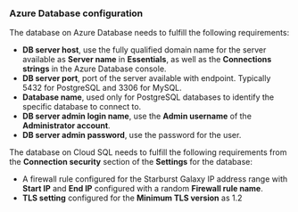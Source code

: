 ### Azure Database configuration

The database on Azure Database needs to fulfill the following requirements:

* **DB server host**, use the fully qualified domain name for the server
  available as **Server name** in **Essentials**, as well as the **Connections
  strings** in the Azure Database console.
* **DB server port**, port of the server available with endpoint. Typically 5432
  for PostgreSQL and 3306 for MySQL.
* **Database name**, used only for PostgreSQL databases to identify the specific
  database to connect to.
* **DB server admin login name**, use the **Admin username** of the
  **Administrator account**.
* **DB server admin password**, use the password for the user.

The database on Cloud SQL needs to fulfill the following requirements from the
**Connection security** section of the **Settings** for the database:

* A firewall rule configured for the Starburst Galaxy IP address range with
  **Start IP** and **End IP** configured with a random **Firewall rule name**.
* **TLS setting** configured for the **Minimum TLS version** as 1.2